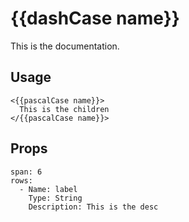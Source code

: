 # {{dashCase name}}
This is the documentation.


## Usage

```react
<{{pascalCase name}}>
  This is the children
</{{pascalCase name}}>
```


## Props

```table
span: 6
rows:
  - Name: label
    Type: String
    Description: This is the desc
```
